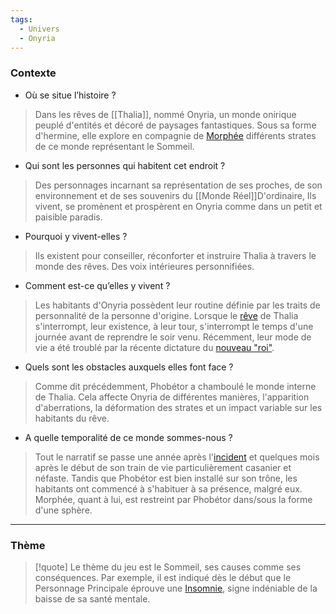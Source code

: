 ```yaml
---
tags:
  - Univers
  - Onyria
---
```

### Contexte

- Où se situe l’histoire ? 

> Dans les rêves de [[Thalia]], nommé Onyria, un monde onirique peuplé d'entités et décoré de paysages fantastiques. Sous sa forme d'hermine, elle explore en compagnie de [Morphée]() différents strates de ce monde représentant le Sommeil.

- Qui sont les personnes qui habitent cet endroit ? 

> Des personnages incarnant sa représentation de ses proches, de son environnement et de ses souvenirs du [[Monde Réel]]D'ordinaire, Ils vivent, se promènent et prospèrent en Onyria comme dans un petit et paisible paradis. 

- Pourquoi y vivent-elles ? 

> Ils existent pour conseiller, réconforter et instruire Thalia à travers le monde des rêves. Des voix intérieures personnifiées.

- Comment est-ce qu’elles y vivent ? 

> Les habitants d'Onyria possèdent leur routine définie par les traits de personnalité de la personne d'origine. Lorsque le [rêve](Onyria.md) de Thalia s'interrompt, leur existence, à leur tour, s'interrompt le temps d'une journée avant de reprendre le soir venu. Récemment, leur mode de vie a été troublé par la récente dictature du [nouveau "roi"](Phobétor.md).

- Quels sont les obstacles auxquels elles font face ? 

> Comme dit précédemment, Phobétor a chamboulé le monde interne de Thalia. Cela affecte Onyria de différentes manières, l'apparition d'aberrations, la déformation des strates et un impact variable sur les habitants du rêve.

- A quelle temporalité de ce monde sommes-nous ?

> Tout le narratif se passe une année après l'[incident](Traumatisme.md) et quelques mois après le début de son train de vie particulièrement casanier et néfaste. Tandis que Phobétor est bien installé sur son trône, les habitants ont commencé à s'habituer à sa présence, malgré eux. Morphée, quant à lui, est restreint par Phobétor dans/sous la forme d'une sphère.

---
### Thème

> [!quote]
> Le thème du jeu est le Sommeil, ses causes comme ses conséquences. Par exemple, il est indiqué dès le début que le Personnage Principale éprouve une [Insomnie](Traumatisme), signe indéniable de la baisse de sa santé mentale.